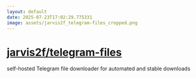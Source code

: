 ```yaml
---
layout: default
date: 2025-07-23T17:02:29.775331
image: assets/jarvis2f_telegram-files_cropped.png
---
```


# [jarvis2f/telegram-files](https://github.com/jarvis2f/telegram-files)

self-hosted Telegram file downloader for automated and stable downloads
